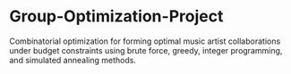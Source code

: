 # Group-Optimization-Project
Combinatorial optimization for forming optimal music artist collaborations under budget constraints using brute force, greedy, integer programming, and simulated annealing methods.
